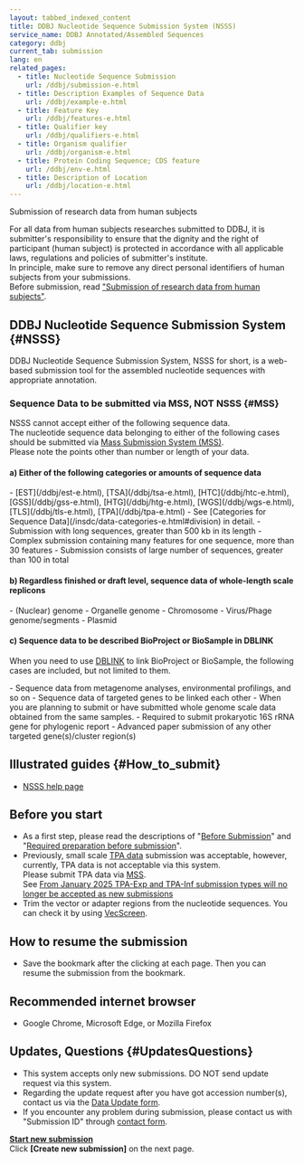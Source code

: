 ```yaml
---
layout: tabbed_indexed_content
title: DDBJ Nucleotide Sequence Submission System (NSSS)
service_name: DDBJ Annotated/Assembled Sequences
category: ddbj
current_tab: submission
lang: en
related_pages:
  - title: Nucleotide Sequence Submission
    url: /ddbj/submission-e.html
  - title: Description Examples of Sequence Data
    url: /ddbj/example-e.html
  - title: Feature Key
    url: /ddbj/features-e.html
  - title: Qualifier key
    url: /ddbj/qualifiers-e.html
  - title: Organism qualifier
    url: /ddbj/organism-e.html
  - title: Protein Coding Sequence; CDS feature
    url: /ddbj/env-e.html
  - title: Description of Location
    url: /ddbj/location-e.html
---
```



<div class="attention" markdown="1">

<span class="red">Submission of research data from human subjects</span>

For all data from human subjects researches submitted to DDBJ, it is submitter's responsibility to ensure that the dignity and the right of participant (human subject) is protected in accordance with all applicable laws, regulations and policies of submitter's institute.  
In principle, make sure to remove any direct personal identifiers of human subjects from your submissions.  
Before submission, read ["Submission of research data from human subjects"](/policies-e.html#submission-of-human-data).

</div>

## DDBJ Nucleotide Sequence Submission System {#NSSS}

DDBJ Nucleotide Sequence Submission System, NSSS for short, is a web-based submission tool for the assembled nucleotide sequences with appropriate annotation.

### Sequence Data to be submitted via MSS, <span class="red">NOT NSSS</span> {#MSS}

NSSS cannot accept either of the following sequence data.    
The nucleotide sequence data belonging to <span class="red">either of the following cases</span> should be submitted via [Mass Submission System (MSS)](/ddbj/mss-e.html).    
Please note the points other than number or length of your data.  

#### a) Either of the following categories or amounts of sequence data

<div class="attention" markdown="1">
- [EST](/ddbj/est-e.html), [TSA](/ddbj/tsa-e.html),
  [HTC](/ddbj/htc-e.html), [GSS](/ddbj/gss-e.html),
  [HTG](/ddbj/htg-e.html), [WGS](/ddbj/wgs-e.html),
  [TLS](/ddbj/tls-e.html), [TPA](/ddbj/tpa-e.html)
    - See [Categories for Sequence Data](/insdc/data-categories-e.html#division) in detail.
- Submission with long sequences, greater than 500 kb in its length
- Complex submission containing many features for one sequence, more than 30 features
- Submission consists of large number of sequences, greater than 100 in total
</div>

#### b) Regardless finished or draft level, sequence data of whole-length scale replicons  

<div class="attention" markdown="1">
- (Nuclear) genome
- Organelle genome
- Chromosome
- Virus/Phage genome/segments
- Plasmid
</div>

#### c) Sequence data to be described BioProject or BioSample in DBLINK  

When you need to use [DBLINK](/ddbj/flat-file-e.html#DBLINK) to link BioProject or BioSample, 
the following cases are included, but not limited to them.    

<div class="attention" markdown="1">
- Sequence data from metagenome analyses, environmental profilings, and so on 
- Sequence data of targeted genes to be linked each other
- When you are planning to submit or have submitted whole genome scale data obtained from the same samples. 
    - Required to submit prokaryotic 16S rRNA gene for phylogenic report  
    - Advanced paper submission of any other targeted gene(s)/cluster region(s) 
</div>


## Illustrated guides  {#How_to_submit}

- [NSSS help page](/ddbj/web-submission-help-e.html)

## Before you start 

  - As a first step, please read the descriptions of "[Before Submission](/ddbj/submission-e.html)" and "[Required preparation before submission](/ddbj/sequence-e.html#process)".
  - Previously, small scale [TPA data](/ddbj/tpa-e.html) submission was acceptable, however, currently, TPA data is not acceptable via this system.  
    Please submit TPA data via [MSS](/ddbj/mss-e.html).  
    See [From January 2025 TPA-Exp and TPA-Inf submission types will no longer be accepted as new submissions](/news/en/2024-09-05-e.html )
  - Trim the vector or adapter regions from the nucleotide sequences. You can check it by using [VecScreen](http://ddbj.nig.ac.jp/vecscreen/).

## How to resume the submission
  - Save the bookmark after the clicking at each page. Then you can resume the submission from the bookmark.

## Recommended internet browser
  - Google Chrome, Microsoft Edge, or Mozilla Firefox

## Updates, Questions   {#UpdatesQuestions}

  - This system accepts only new submissions. DO NOT send update request via this system.  
  - Regarding the update request after you have got accession number(s), contact us via the [Data Update form](https://forms.gle/txmEtADnPpY2rnjKA).
  - If you encounter any problem during submission, please contact us with "Submission ID" through [contact form](https://forms.gle/ZXteuEPM4SSm5HUt8).

<div class="start-button" markdown="1">

**[Start new submission](https://ddbj.nig.ac.jp/submission)**    
Click **\[Create new submission\]** on the next page.

</div>
